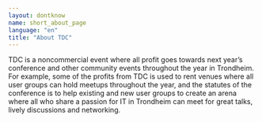 ```yaml
---
layout: dontknow
name: short_about_page
language: "en"
title: "About TDC"
---
```


TDC is a noncommercial event where all profit goes towards next year’s conference and other community events throughout the year in Trondheim. For example, some of the profits from TDC is used to rent venues where all user groups can hold meetups throughout the year, and the statutes of the conference is to help existing and new user groups to create an arena where all who share a passion for IT in Trondheim can meet for great talks, lively discussions and networking.